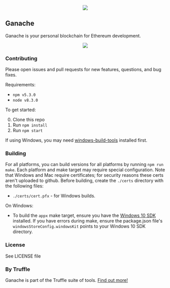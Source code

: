 <p align="center">
  <img src="https://github.com/trufflesuite/ganache/blob/new_ui/resources/icons/png/128x128.png?raw=true")
</p>

## Ganache

Ganache is your personal blockchain for Ethereum development. 

<p align="center">
  <img src="https://github.com/trufflesuite/ganache/blob/new_ui/.github/images/ganache_screenshot.jpg?raw=true"/>
</p>

### Contributing

Please open issues and pull requests for new features, questions, and bug fixes.

Requirements:

- `npm v5.3.0`
- `node v8.3.0`

To get started:

0. Clone this repo
0. Run `npm install`
0. Run `npm start`

If using Windows, you may need [windows-build-tools](https://www.npmjs.com/package/windows-build-tools) installed first.

### Building

For all platforms, you can build versions for all platforms by running `npm run make`. Each platform and make target may require special configuration. Note that Windows and Mac require certificates; for security reasons these certs aren't uploaded to github. Before building, create the `./certs` directory with the following files:

* `./certs/cert.pfx` - for Windows builds.

On Windows: 

* To build the `appx` make target, ensure you have the [Windows 10 SDK](https://developer.microsoft.com/en-us/windows/downloads/windows-10-sdk) installed. If you have errors during make, ensure the package.json file's `windowsStoreConfig.windowsKit` points to your Windows 10 SDK directory.

### License

See LICENSE file

### By Truffle

Ganache is part of the Truffle suite of tools. [Find out more!](http://truffleframework.com)
